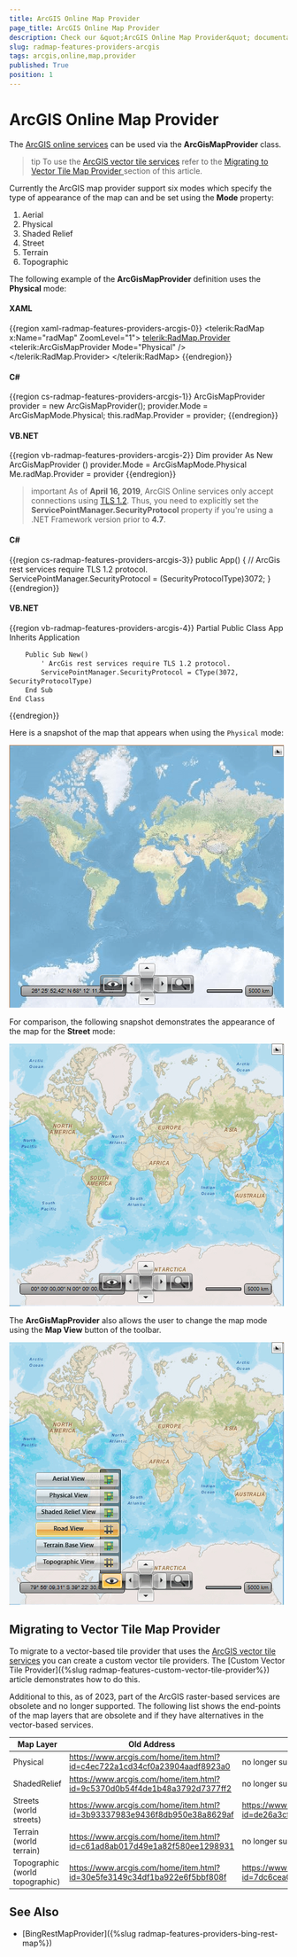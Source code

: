 ```yaml
---
title: ArcGIS Online Map Provider
page_title: ArcGIS Online Map Provider
description: Check our &quot;ArcGIS Online Map Provider&quot; documentation article for the RadMap {{ site.framework_name }} control.
slug: radmap-features-providers-arcgis
tags: arcgis,online,map,provider
published: True
position: 1
---
```


# ArcGIS Online Map Provider

The [ArcGIS online services](http://www.esri.com/software/arcgis/arcgisonline/maps/maps-and-map-layers) can be used via the __ArcGisMapProvider__ class.

>tip To use the [ArcGIS vector tile services](https://developers.arcgis.com/rest/services-reference/enterprise/vector-tile-service.htm) refer to the [Migrating to Vector Tile Map Provider
](#migrating-to-vector-tile-map-provider) section of this article.

Currently the ArcGIS map provider support six modes which specify the type of appearance of the map can and be set using the __Mode__ property:        

1. Aerial
2. Physical
3. Shaded Relief
4. Street
5. Terrain
6. Topographic

The following example of the __ArcGisMapProvider__ definition uses the __Physical__ mode:

#### __XAML__
{{region xaml-radmap-features-providers-arcgis-0}}
	<telerik:RadMap x:Name="radMap" ZoomLevel="1">
		<telerik:RadMap.Provider>
			<telerik:ArcGisMapProvider Mode="Physical" />
		</telerik:RadMap.Provider>
	</telerik:RadMap>
{{endregion}}

#### __C#__
{{region cs-radmap-features-providers-arcgis-1}}
	ArcGisMapProvider provider = new ArcGisMapProvider();
	provider.Mode = ArcGisMapMode.Physical;
	this.radMap.Provider = provider;
{{endregion}}

#### __VB.NET__	
{{region vb-radmap-features-providers-arcgis-2}}
	Dim provider As New ArcGisMapProvider ()
	provider.Mode = ArcGisMapMode.Physical
	Me.radMap.Provider = provider
{{endregion}}

>important As of **April 16, 2019**, ArcGIS Online services only accept connections using [TLS 1.2](https://docs.microsoft.com/en-us/mem/configmgr/core/plan-design/security/enable-tls-1-2). Thus, you need to explicitly set the **ServicePointManager.SecurityProtocol** property if you're using a .NET Framework version prior to **4.7**.

#### __C#__
{{region cs-radmap-features-providers-arcgis-3}}
	public App()
	{
		// ArcGis rest services require TLS 1.2 protocol.
		ServicePointManager.SecurityProtocol = (SecurityProtocolType)3072;
	}
{{endregion}}

#### __VB.NET__	
{{region vb-radmap-features-providers-arcgis-4}}
	Partial Public Class App
		Inherits Application

		Public Sub New()
			' ArcGis rest services require TLS 1.2 protocol.
			ServicePointManager.SecurityProtocol = CType(3072, SecurityProtocolType)
		End Sub
	End Class
{{endregion}}

Here is a snapshot of the map that appears when using the `Physical` mode:

![Rad Map Features Providers ArcGIS](images/RadMap_Features_Providers_ArcGIS.png)

For comparison, the following snapshot demonstrates the appearance of the map for the __Street__ mode:

![Rad Map Features Providers ArcGIS Street](images/RadMap_Features_Providers_ArcGIS_Street.png)

The __ArcGisMapProvider__ also allows the user to change the map mode using the **Map View** button of the toolbar.

![Rad Map Features Providers ArcGIS Config](images/RadMap_Features_Providers_ArcGIS_Config.png)

## Migrating to Vector Tile Map Provider

To migrate to a vector-based tile provider that uses the [ArcGIS vector tile services](https://developers.arcgis.com/rest/services-reference/enterprise/vector-tile-service.htm) you can create a custom vector tile providers. The [Custom Vector Tile Provider]({%slug radmap-features-custom-vector-tile-provider%}) article demonstrates how to do this.

Additional to this, as of 2023, part of the ArcGIS raster-based services are obsolete and no longer supported. The following list shows the end-points of the map layers that are obsolete and if they have alternatives in the vector-based services.

| Map Layer | Old Address | New Address |
| --------- | ----------- | ----------- |
| Physical  | https://www.arcgis.com/home/item.html?id=c4ec722a1cd34cf0a23904aadf8923a0 | no longer supported |
| ShadedRelief | https://www.arcgis.com/home/item.html?id=9c5370d0b54f4de1b48a3792d7377ff2 |  no longer supported |
| Streets (world streets) | https://www.arcgis.com/home/item.html?id=3b93337983e9436f8db950e38a8629af |  https://www.arcgis.com/home/item.html?id=de26a3cf4cc9451298ea173c4b324736 |
| Terrain (world terrain) | https://www.arcgis.com/home/item.html?id=c61ad8ab017d49e1a82f580ee1298931 |  no longer supported |
| Topographic (world topographic) | https://www.arcgis.com/home/item.html?id=30e5fe3149c34df1ba922e6f5bbf808f |  https://www.arcgis.com/home/item.html?id=7dc6cea0b1764a1f9af2e679f642f0f5 |

## See Also
 * [BingRestMapProvider]({%slug radmap-features-providers-bing-rest-map%})